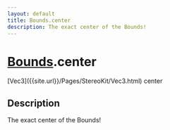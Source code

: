 ```yaml
---
layout: default
title: Bounds.center
description: The exact center of the Bounds!
---
```

# [Bounds]({{site.url}}/Pages/StereoKit/Bounds.html).center

<div class='signature' markdown='1'>
[Vec3]({{site.url}}/Pages/StereoKit/Vec3.html) center
</div>

## Description
The exact center of the Bounds!


